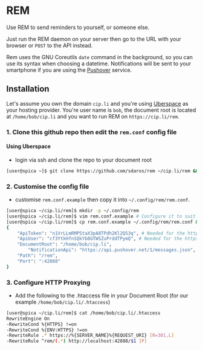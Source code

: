 # REM

Use REM to send reminders to yourself, or someone else.

Just run the REM daemon on your server then go to the URL with your browser or `POST` to the API instead.

Rem uses the GNU Coreutils `date` command in the background, so you can use its syntax when choosing a datetime. Notifications will be sent to your smartphone if you are using the [Pushover](http://pushover.net) service.

## Installation

Let's assume you own the domain `cip.li` and you're using [Uberspace](https://uberspace.de) as your hosting provider. You're user name is `bob`, the document root is located at `/home/bob/cip.li` and you want to run REM on `https://cip.li/rem`.

### 1. Clone this github repo then edit the `rem.conf` config file

#### Using Uberspace

- login via ssh and clone the repo to your document root

```bash
[user@spica ~]$ git clone https://github.com/sdaros/rem ~/cip.li/rem && cd ~/cip.li/rem
```

### 2. Customise the config file

- customise `rem.conf.example` then copy it into `~/.config/rem/rem.conf`.

```bash
[user@spica ~/cip.li/rem]$ mkdir -p ~/.config/rem
[user@spica ~/cip.li/rem]$ vim rem.conf.example # Configure it to suit your needs
[user@spica ~/cip.li/rem]$ cp rem.conf.example ~/.config/rem/rem.conf && cat ~/.config/rem/rem.conf
{
	"ApiToken": "n1VrLLmRMPStaX3pA8TPdh2Kl2QS3q", # Needed for the https://pushover.net Notification Service
	"ApiUser": "cf3YtkHfnSQkYb8GTWSZuPrddTPymQ", # Needed for the https://pushover.net Notification Service
	"DocumentRoot": "/home/bob/cip.li",
        "NotificationApi": "https://api.pushover.net/1/messages.json",
	"Path": "/rem",
	"Port": ":42888"
}
```

### 3. Configure HTTP Proxying

- Add the following to the .htaccess file in your Document Root (for our example `/home/bob/cip.li/.htaccess`)

```bash
[user@spica ~/cip.li/rem]$ cat /home/bob/cip.li/.htaccess
RewriteEngine On
-RewriteCond %{HTTPS} !=on
-RewriteCond %{ENV:HTTPS} !=on
-RewriteRule .* https://%{SERVER_NAME}%{REQUEST_URI} [R=301,L]
-RewriteRule ^rem/(.*) http://localhost:42888/$1 [P]
```
